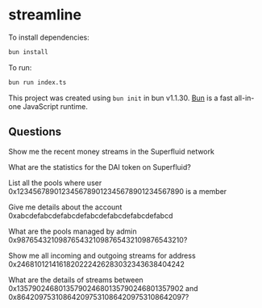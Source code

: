# streamline

To install dependencies:

```bash
bun install
```

To run:

```bash
bun run index.ts
```

This project was created using `bun init` in bun v1.1.30. [Bun](https://bun.sh) is a fast all-in-one JavaScript runtime.

## Questions

Show me the recent money streams in the Superfluid network

What are the statistics for the DAI token on Superfluid?

List all the pools where user 0x1234567890123456789012345678901234567890 is a member

Give me details about the account 0xabcdefabcdefabcdefabcdefabcdefabcdefabcd

What are the pools managed by admin 0x9876543210987654321098765432109876543210?

Show me all incoming and outgoing streams for address 0x2468101214161820222426283032343638404242

What are the details of streams between 0x1357902468013579024680135790246801357902 and 0x8642097531086420975310864209753108642097?